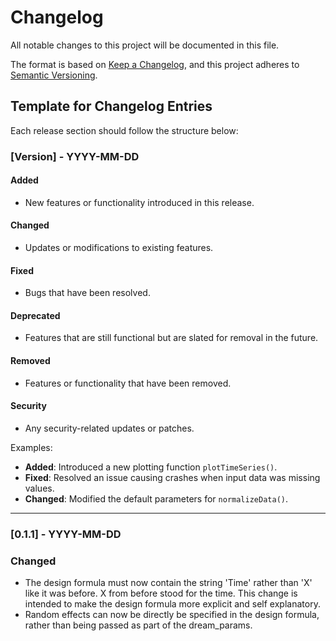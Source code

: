 # Changelog

All notable changes to this project will be documented in this file.

The format is based on [Keep a Changelog](https://keepachangelog.com/en/1.0.0/),
and this project adheres to [Semantic Versioning](https://semver.org/spec/v2.0.0.html).

## Template for Changelog Entries
Each release section should follow the structure below:

### [Version] - YYYY-MM-DD
#### Added
- New features or functionality introduced in this release.

#### Changed
- Updates or modifications to existing features.

#### Fixed
- Bugs that have been resolved.

#### Deprecated
- Features that are still functional but are slated for removal in the future.

#### Removed
- Features or functionality that have been removed.

#### Security
- Any security-related updates or patches.

Examples:
- **Added**: Introduced a new plotting function `plotTimeSeries()`.
- **Fixed**: Resolved an issue causing crashes when input data was missing values.
- **Changed**: Modified the default parameters for `normalizeData()`.

---

### [0.1.1] - YYYY-MM-DD

### Changed
- The design formula must now contain the string 'Time' rather than 'X' like it was before. X from
  before stood for the time. This change is intended to make the design formula more explicit and 
  self explanatory.
- Random effects can now be directly be specified in the design formula, rather
  than being passed as part of the dream_params.
